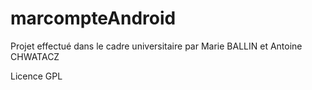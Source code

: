 # marcompteAndroid

Projet effectué dans le cadre universitaire par Marie BALLIN et Antoine CHWATACZ

Licence GPL
